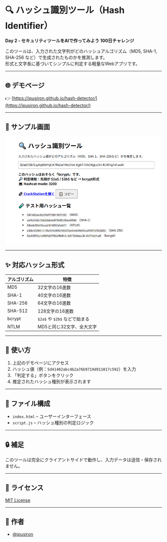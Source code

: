 # 🔍 ハッシュ識別ツール（Hash Identifier）

**Day 2 - セキュリティツールをAIで作ってみよう 100日チャレンジ**

このツールは、入力された文字列がどのハッシュアルゴリズム（MD5, SHA-1, SHA-256 など）で生成されたものかを推測します。  
形式と文字長に基づいてシンプルに判定する軽量なWebアプリです。

---

## 🌐 デモページ

👉 [https://ipusiron.github.io/hash-detector/](https://ipusiron.github.io/hash-detector/)

---

## 📸 サンプル画面

![ハッシュ識別ツールのスクリーンショット](screen_sample.png)

---

## ✨ 対応ハッシュ形式

| アルゴリズム | 特徴                         |
|--------------|------------------------------|
| MD5          | 32文字の16進数               |
| SHA-1        | 40文字の16進数               |
| SHA-256      | 64文字の16進数               |
| SHA-512      | 128文字の16進数              |
| bcrypt       | `$2a$` や `$2b$` などで始まる |
| NTLM         | MD5と同じ32文字、全大文字     |

---

## 🚀 使い方

1. 上記のデモページにアクセス
2. ハッシュ値（例：`5d41402abc4b2a76b9719d911017c592`）を入力
3. 「判定する」ボタンをクリック
4. 推定されたハッシュ種別が表示されます

---

## 📁 ファイル構成

- `index.html` – ユーザーインターフェース
- `script.js` – ハッシュ種別の判定ロジック

---

## 🔒 補足

このツールは完全にクライアントサイドで動作し、入力データは送信・保存されません。

---

## 📜 ライセンス

[MIT License](LICENSE)

---

## 👤 作者

- [@ipusiron](https://github.com/ipusiron)

